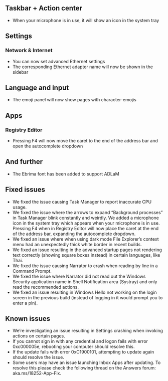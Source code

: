 ## Taskbar + Action center
- When your microphone is in use, it will show an icon in the system tray

## Settings
### Network & Internet
- You can now set advanced Ethernet settings
- The corresponding Ethernet adapter name will now be shown in the sidebar

## Language and input
- The emoji panel will now show pages with character-emojis

## Apps
### Registry Editor
- Pressing F4 will now move the caret to the end of the address bar and open the autocomplete dropdown

## And further
- The Ebrima font has been added to support ADLaM

## Fixed issues
- We fixed the issue causing Task Manager to report inaccurate CPU usage.
- We fixed the issue where the arrows to expand “Background processes” in Task Manager blink constantly and weirdly.
We added a microphone icon in the system tray which appears when your microphone is in use.
Pressing F4 when in Registry Editor will now place the caret at the end of the address bar, expanding the autocomplete dropdown.
- We fixed an issue where when using dark mode File Explorer’s context menu had an unexpectedly thick white border in recent builds.
- We fixed an issue resulting in the advanced startup pages not rendering text correctly (showing square boxes instead) in certain languages, like Thai.
- We fixed the issue causing Narrator to crash when reading by line in a Command Prompt.
- We fixed the issue where Narrator did not read out the Windows Security application name in Shell Notification area (Systray) and only read the recommended actions.
- We fixed an issue resulting in Windows Hello not working on the login screen in the previous build (instead of logging in it would prompt you to enter a pin).

## Known issues
- We’re investigating an issue resulting in Settings crashing when invoking actions on certain pages.
- If you cannot sign in with any credential and logon fails with error 0xc000005e, rebooting your computer should resolve this.
- If the update fails with error 0xC1900101, attempting to update again should resolve the issue.
- Some users may have an issue launching Inbox Apps after updating. To resolve this please check the following thread on the Answers forum: aka.ms/18252-App-Fix.